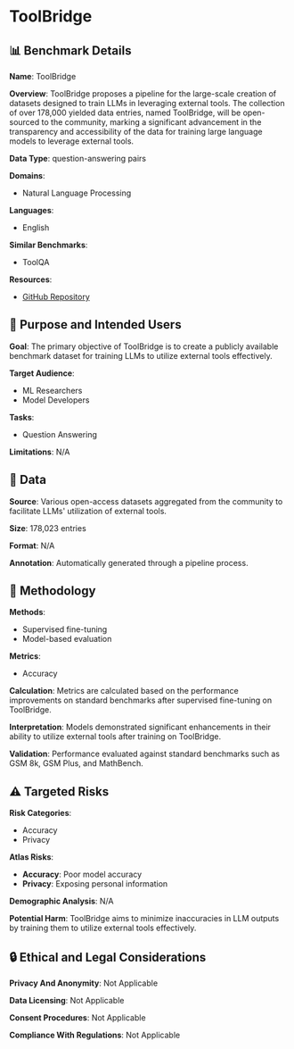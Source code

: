 # ToolBridge

## 📊 Benchmark Details

**Name**: ToolBridge

**Overview**: ToolBridge proposes a pipeline for the large-scale creation of datasets designed to train LLMs in leveraging external tools. The collection of over 178,000 yielded data entries, named ToolBridge, will be open-sourced to the community, marking a significant advancement in the transparency and accessibility of the data for training large language models to leverage external tools.

**Data Type**: question-answering pairs

**Domains**:
- Natural Language Processing

**Languages**:
- English

**Similar Benchmarks**:
- ToolQA

**Resources**:
- [GitHub Repository](https://github.com/CharlesPikachu/ToolBridge)

## 🎯 Purpose and Intended Users

**Goal**: The primary objective of ToolBridge is to create a publicly available benchmark dataset for training LLMs to utilize external tools effectively.

**Target Audience**:
- ML Researchers
- Model Developers

**Tasks**:
- Question Answering

**Limitations**: N/A

## 💾 Data

**Source**: Various open-access datasets aggregated from the community to facilitate LLMs' utilization of external tools.

**Size**: 178,023 entries

**Format**: N/A

**Annotation**: Automatically generated through a pipeline process.

## 🔬 Methodology

**Methods**:
- Supervised fine-tuning
- Model-based evaluation

**Metrics**:
- Accuracy

**Calculation**: Metrics are calculated based on the performance improvements on standard benchmarks after supervised fine-tuning on ToolBridge.

**Interpretation**: Models demonstrated significant enhancements in their ability to utilize external tools after training on ToolBridge.

**Validation**: Performance evaluated against standard benchmarks such as GSM 8k, GSM Plus, and MathBench.

## ⚠️ Targeted Risks

**Risk Categories**:
- Accuracy
- Privacy

**Atlas Risks**:
- **Accuracy**: Poor model accuracy
- **Privacy**: Exposing personal information

**Demographic Analysis**: N/A

**Potential Harm**: ToolBridge aims to minimize inaccuracies in LLM outputs by training them to utilize external tools effectively.

## 🔒 Ethical and Legal Considerations

**Privacy And Anonymity**: Not Applicable

**Data Licensing**: Not Applicable

**Consent Procedures**: Not Applicable

**Compliance With Regulations**: Not Applicable

